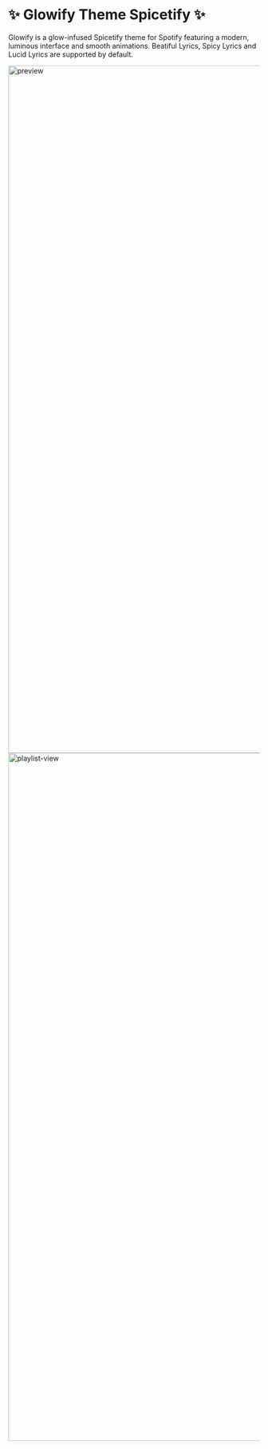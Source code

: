 # ✨ Glowify Theme Spicetify ✨
Glowify is a glow-infused Spicetify theme for Spotify featuring a modern, luminous interface and smooth animations. Beatiful Lyrics, Spicy Lyrics and Lucid Lyrics are supported by default.

<img width="2559" height="1377" alt="preview" src="https://github.com/user-attachments/assets/e21906ca-0a18-4ddf-8bc9-c8552969e98f" />





<img width="2555" height="1378" alt="playlist-view" src="https://github.com/user-attachments/assets/d711aaf5-3e0a-4d3b-a222-b18083cd8c02" />
